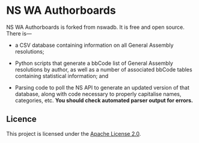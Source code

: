 # NS WA Authorboards #

NS WA Authorboards is forked from nswadb. It is free and open source. There is—

* a CSV database containing information on all General Assembly resolutions;

* Python scripts that generate a bbCode list of General Assembly 
  resolutions by author, as well as a number of associated bbCode tables 
  containing statistical information; and

* Parsing code to poll the NS API to generate an updated version of that database, along with code necessary to properly
  capitalise names, categories, etc. **You should check automated parser output for errors.**

## Licence ##

This project is licensed under the [Apache License 2.0](http://www.apache.org/licenses/LICENSE-2.0).
